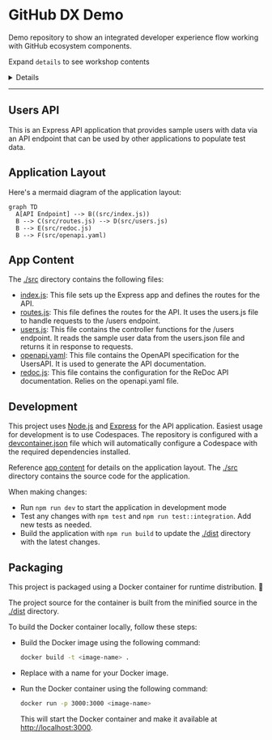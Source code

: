 # GitHub DX Demo

Demo repository to show an integrated developer experience flow working with GitHub ecosystem components.

Expand `details` to see workshop contents

<details>

## TODO

This repository is a work in progress, the following items still need attention

- [ ] Update the README story path to fill out with descriptive instructions for each step
- [ ] Incorporate Actions development into the story path
- [ ] Incorporate CodeQL development into the story path
- [ ] Incorporate Secrets Scanning development into the story path
- [ ] Create an Actions workflow to interact with submitted Issues and PRs
- [ ] Update devcontainer configuration for a streamlined configuration to use with this repository
- [ ] Populate with issue and PR template(s)
- [ ] Create Actions workflows so that this can be a template repository and easily re-used

## Using this Repository

This repository is meant to use for demo purposes.

Story path for this repo (roughly):

- Navigate to the repo and talk about the functionality of it and purpose.  Near the start highlight the devcontainer.json and how it is used to create a codespace.  Launch the codespace and while it is spinning up navigate around the code to show the structure of the repo.
- Open the repo in a codespace and launch the app, show the app running to describe the current data which is present and the associated API docs.
- Create a new issue in the repo to capture an enhancement of adding password and location to the user model
  - **OPTIONAL1** - Create a new issue to dynamically generate the user data
  - **OPTIONAL2** - Create a new issue to add a query parameter to the API to specify the number of users to return
- Show the issue in the project board and move it to the "In Progress" column, take ownership of the issue
- create a branch for the created issue within the open codespace
- Update the openapi.yaml file to add the new fields to the user model
- Update the users.js file to add the new fields to the user data.  While here, add a few more users in the data, using comment prompt for Copilot to help with generating the data.
  - **OPTIONAL1** - Update the users.js file to dynamically generate the data using @faker-js/faker.  This will require adding the faker package to the package.json file and then updating the users.js file to use the faker package to generate the data.
  - **OPTIONAL2** - Update the app to specify the number of users to return in the response.  This will require adding a query parameter to the route and then updating the users.js file to use the query parameter to determine how many users to return.
- commit the changes to the branch and push the branch to the repo, create a PR for the changes.
- Show the Actions which are running as part of the PR and note that the CI check fails due to dist not being up to date.
- Run `npm run build` to update the dist folder and then push the changes to the branch.
- **OPTIONAL-ACTIONS** - Create a new PR action to call testing and build actions in a desired order, rather than running them in parallel.
- Navigate to Repository rules to setup protection rules for the default branch
- Merge the PR, show the actions running and container publishing to GHCR
- Close the issue as completed, destroy codespace

## Demo Story

### Familiarize with the Repository

The repository is a simple Express API application that provides sample users with data via an API endpoint that can be used by other applications to populate test data.  Review the [Application Layout](#application-layout) section for details on the application layout.  The current user model provides
very basic information about the user, including name and an emoji.  The API endpoint is documented using OpenAPI and the documentation is available via ReDoc.

### Create a New Issue

Enhancements and bug fix work against the application are tracked using GitHub Issues.  Creating issues for work provides visibility and historic context for the work being done.  In some cases, an issue would be filed against a repository for the maintainer(s) to pick up and work on.  In other cases, an issue would be filed against a repository for the community to pick up and work on.  In this case, we will be filing an issue against the repository for the maintainer(s) to pick up and work on (us).

Create an issue of type `enhancement request`, with the title `Add password and location to user model`.  Add the following description to the issue:

```md
The current user model provides very basic information about the user, including name and an emoji.  Add password and location to the user model to provide more information about the user.
```

### Launch a Codespace

GitHub Codespaces is a cloud-based development environment that allows developers to write, run, and debug their code directly from their web browser. It provides a fully configured and customizable development environment that can be accessed from anywhere, without the need for local setup or installation.

Some benefits of using GitHub Codespaces include:

- **Flexibility**: Developers can work from anywhere, on any device, without the need for local setup or installation.
- **Consistency**: All developers have access to the same development environment, ensuring consistency across the team.
- **Collaboration**: Multiple developers can work on the same project simultaneously, without the need for complex setup or configuration.
- **Scalability**: Codespaces can be easily scaled up or down to meet the needs of the project.

To launch a Codespace from the repository, follow these steps:

- Click on the "Code" button in the repository.
- Under the "Codespaces" tab, click on "create codespace on main".  This will launch a Codespace using the [devcontainer.json](./devcontainer.json) file included with the repository.
- Once your Codespace is launched, you can start working on your project directly from your web browser. You can access the terminal, install dependencies, run tests, and debug your code, all from within the Codespace.

### Launch the Application

The application is a simple Express API application that provides sample users with data via an API endpoint that can be used by other applications to populate test data.  The application is configured to run on port 3000.  To launch the application, follow these steps:

- After launching the codespace, an `npm install` should be automatically run as configured in the [devcontainer.json](./devcontainer.json) file.  Once this has completed, there will be a `node_modules` folder in the repository.
- Open a terminal in the Codespace.
- Run `npm start` to launch the application.
- A notification will appear in the bottom right corner of the Codespace, click on the "Open Browser" button to open the application in a new browser tab.
- Review the existing users in the application and the API documentation.  Navigating to the `API Docs` link should open the ReDoc documentation for the API.

### Create a New Branch

When working on a new enhancement or bug fix, it is best practice to create a new branch for the work.  This allows the work to be done in isolation from the main branch, which allows for easier review and testing of the work.  To create a new branch, follow these steps:

- Open a terminal in the Codespace.
- Run `git checkout -b add-password-location-to-user-model` to create a new branch and switch to that branch.
- Verify that you are on the new branch by running `git status` and verifying that the new branch is listed.

### Update the OpenAPI Specification

The OpenAPI Specification is a standard, machine-readable format for describing, producing, consuming, and visualizing RESTful web services.  The OpenAPI Specification defines a standard, programming language-agnostic interface description for REST APIs, which allows both humans and computers to discover and understand the capabilities of a service without requiring access to source code, additional documentation, or inspection of network traffic.

The OpenAPI Specification is used to document the API endpoint for the application.  The documentation is available via ReDoc.  To update the OpenAPI Specification, follow these steps:

- Open the [./src/openapi.yaml](./src/openapi.yaml) file.
- Add the following to the `User` schema under the `properties` section:

  ```yaml
    password:
      type: string
      description: The user's password
    location:
      type: string
      description: The user's location
  ```

- Save the file change
- Navigate to the `API Docs` link in the application to view the updated documentation with changes to the `User` schema.

### Update the User data

The application provides sample users with data via an API endpoint that can be used by other applications to populate test data.  The current user model provides very basic information about the user, including name and an emoji.  Add password and location to the user model to provide more information about the user.  To update the user data, follow these steps:

- Open the [./src/users.js](./src/users.js) file.
- Add the following to the `users` array:

  ```js
    {
      id: uuidv4(),
      name: 'Jane Doe',
      emoji: '👩',
      password: 'password',
      location: 'New York, NY'
    }
  ```

- For the existing users, add a `password` and `location` property with a values of your choosing.
- Save the file changes
- Navigate to the `Users API Home` link in the application to view the updated user data.

### Test the Application

The package definition for the application includes a `test` script that can be used to run the tests for the application.  To test the application, follow these steps:

- Open a terminal in the Codespace.
- Run `npm test` to run the tests for the application.
- Verify that the tests pass.

### Commit and Push the Changes

Once the changes have been made, they need to be committed and pushed to the remote repository.  To commit and push the changes, follow these steps:

- Open a terminal in the Codespace.
- Run `git add .` to stage the changes.  Using `.` will stage all changes.  To stage a specific file, replace `.` with the file path.
- Run `git commit -m "Add password and location to user model"` to commit the changes.  The `-m` flag is used to provide a commit message which describes the changes.
- Run `git push origin add-password-location-to-user-model` to push the changes to the remote repository.  The `origin` is the name of the remote repository.  The `add-password-location-to-user-model` is the name of the branch that the changes are being pushed to.

### Create a Pull Request

Once the changes have been committed and pushed to the remote repository, a pull request can be created to merge the changes into the main branch.  To create a pull request, follow these steps:

- Navigate to the repository in GitHub.
- Click on the `Pull requests` tab.
- Click on the `New pull request` button.
- Select the `main` branch as the base branch.
- Select the `add-password-location-to-user-model` branch as the compare branch.
- Click on the `Create pull request` button.
- Add a title and description for the pull request.  Title and description should describe the changes that are being made in the pull request and why the changes are being made.  Reference the issue that the pull request is addressing by adding `#<issue number>` to the description.
- Click on the `Create pull request` button.

### Review the Pull Request

Once the pull request has been created, it will kick off GitHub Actions to run tests for the application.  The actions configured for this repository are defined in the [./github/workflows](./github/workflows) directory.  The actions will run the tests for the application and report the results in the pull request.  To review the pull request, follow these steps:

- Navigate to the repository in GitHub.
- Click on the `Pull requests` tab.
- Click on the pull request that was created.
- Review the results of the tests in the pull request.  If the tests are passing, the pull request can be merged.  If the tests are failing, the pull request should not be merged until the issues are addressed.
- In this case, we will see failing tests, click on the `Details` link to view the details of the failing tests.
- The `verify dist is up to date` step of the `validation` job shows as failing, indicating that the complied dist does not match the committed dist.  This is because we updated the OpenAPI Specification, but did not update the compiled dist.  To fix this, we need to run `npm run build` to compile the dist and commit the changes.

### Fix the Failing Tests

To fix the failing tests, follow these steps:

- Open a terminal in the Codespace.
- Run `npm run build` to compile the dist.
- Run `git add .` to stage the changes.
- Run `git commit -m "Compile dist"` to commit the changes.
- Run `git push origin add-password-location-to-user-model` to push the changes to the remote repository.
- Navigate to the pull request in GitHub.

### Merge the Pull Request

Once the failing tests have been fixed, the pull request can be merged.  To merge the pull request, follow these steps:

- Click on the `Merge pull request` button.
- Click on the `Confirm merge` button.

### Close the Issue

Once the pull request has been merged, the issue can be closed.  Note that the issue has been updated to indicate that the pull request has been merged.  To close the issue, follow these steps:

- Write a comment in the issue indicating that the pull request has been merged and the issue can be closed.
- Click on the `Close issue` button.

</details>

---

## Users API

This is an Express API application that provides sample users with data via an API endpoint that can be used by other applications to populate test data.

## Application Layout

Here's a mermaid diagram of the application layout:

```mermaid
graph TD
  A[API Endpoint] --> B((src/index.js))
  B --> C(src/routes.js) --> D(src/users.js)
  B --> E(src/redoc.js)
  B --> F(src/openapi.yaml)
```

## App Content

The [./src](./src/) directory contains the following files:

- [index.js](./src/app.js): This file sets up the Express app and defines the routes for the API.
- [routes.js](./src/routes.js): This file defines the routes for the API. It uses the users.js file to handle requests to the /users endpoint.
- [users.js](./src/users.js): This file contains the controller functions for the /users endpoint. It reads the sample user data from the users.json file and returns it in response to requests.
- [openapi.yaml](./src/openapi.yaml): This file contains the OpenAPI specification for the UsersAPI. It is used to generate the API documentation.
- [redoc.js](./src/redoc.js): This file contains the configuration for the ReDoc API documentation.  Relies on the openapi.yaml file.

## Development

This project uses [Node.js](https://nodejs.org/en/) and [Express](https://expressjs.com/) for the API application.  Easiest usage for development is to use Codespaces.  The repository is configured with a [devcontainer.json](./devcontainer.json) file which will automatically configure a Codespace with the required dependencies installed.

Reference [app content](#app-content) for details on the application layout.  The [./src](./src/) directory contains the source code for the application.

When making changes:

- Run `npm run dev` to start the application in development mode
- Test any changes with `npm test` and `npm run test::integration`.  Add new tests as needed.
- Build the application with `npm run build` to update the [./dist](./dist/) directory with the latest changes.

## Packaging

This project is packaged using a Docker container for runtime distribution. :ship:

The project source for the container is built from the minified source in the [./dist](./dist/) directory.

To build the Docker container locally, follow these steps:

- Build the Docker image using the following command:

  ```bash
  docker build -t <image-name> .
  ```

- Replace <image-name> with a name for your Docker image.
- Run the Docker container using the following command:

  ```bash
  docker run -p 3000:3000 <image-name>
  ```

  This will start the Docker container and make it available at [http://localhost:3000](http://localhost:3000).
